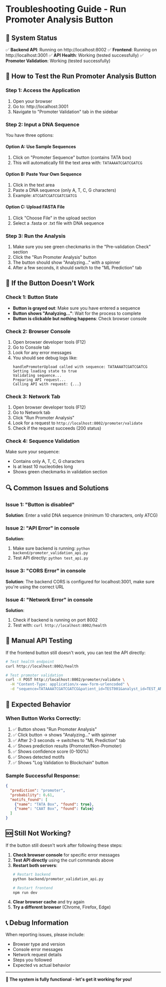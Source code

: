 # Troubleshooting Guide - Run Promoter Analysis Button

## 🚀 System Status

✅ **Backend API**: Running on http://localhost:8002
✅ **Frontend**: Running on http://localhost:3001
✅ **API Health**: Working (tested successfully)
✅ **Promoter Validation**: Working (tested successfully)

## 🔧 How to Test the Run Promoter Analysis Button

### Step 1: Access the Application
1. Open your browser
2. Go to: http://localhost:3001
3. Navigate to "Promoter Validation" tab in the sidebar

### Step 2: Input a DNA Sequence
You have three options:

#### Option A: Use Sample Sequences
1. Click on "Promoter Sequence" button (contains TATA box)
2. This will automatically fill the text area with: `TATAAAATCGATCGATCG`

#### Option B: Paste Your Own Sequence
1. Click in the text area
2. Paste a DNA sequence (only A, T, C, G characters)
3. Example: `ATCGATCGATCGATCGATCG`

#### Option C: Upload FASTA File
1. Click "Choose File" in the upload section
2. Select a .fasta or .txt file with DNA sequence

### Step 3: Run the Analysis
1. Make sure you see green checkmarks in the "Pre-validation Check" section
2. Click the "Run Promoter Analysis" button
3. The button should show "Analyzing..." with a spinner
4. After a few seconds, it should switch to the "ML Prediction" tab

## 🐛 If the Button Doesn't Work

### Check 1: Button State
- **Button is grayed out**: Make sure you have entered a sequence
- **Button shows "Analyzing..."**: Wait for the process to complete
- **Button is clickable but nothing happens**: Check browser console

### Check 2: Browser Console
1. Open browser developer tools (F12)
2. Go to Console tab
3. Look for any error messages
4. You should see debug logs like:
   ```
   handlePromoterUpload called with sequence: TATAAAATCGATCGATCG
   Setting loading state to true
   Validating sequence...
   Preparing API request...
   Calling API with request: {...}
   ```

### Check 3: Network Tab
1. Open browser developer tools (F12)
2. Go to Network tab
3. Click "Run Promoter Analysis"
4. Look for a request to `http://localhost:8002/promoter/validate`
5. Check if the request succeeds (200 status)

### Check 4: Sequence Validation
Make sure your sequence:
- Contains only A, T, C, G characters
- Is at least 10 nucleotides long
- Shows green checkmarks in validation section

## 🔍 Common Issues and Solutions

### Issue 1: "Button is disabled"
**Solution**: Enter a valid DNA sequence (minimum 10 characters, only ATCG)

### Issue 2: "API Error" in console
**Solution**: 
1. Make sure backend is running: `python backend/promoter_validation_api.py`
2. Test API directly: `python test_api.py`

### Issue 3: "CORS Error" in console
**Solution**: The backend CORS is configured for localhost:3001, make sure you're using the correct URL

### Issue 4: "Network Error" in console
**Solution**: 
1. Check if backend is running on port 8002
2. Test with: `curl http://localhost:8002/health`

## 🧪 Manual API Testing

If the frontend button still doesn't work, you can test the API directly:

```bash
# Test health endpoint
curl http://localhost:8002/health

# Test promoter validation
curl -X POST http://localhost:8002/promoter/validate \
  -H "Content-Type: application/x-www-form-urlencoded" \
  -d "sequence=TATAAAATCGATCGATCG&patient_id=TEST001&analyst_id=TEST_ANALYST&user_role=Doctor"
```

## 📱 Expected Behavior

### When Button Works Correctly:
1. ✅ Button shows "Run Promoter Analysis"
2. ✅ Click button → shows "Analyzing..." with spinner
3. ✅ After 2-3 seconds → switches to "ML Prediction" tab
4. ✅ Shows prediction results (Promoter/Non-Promoter)
5. ✅ Shows confidence score (0-100%)
6. ✅ Shows detected motifs
7. ✅ Shows "Log Validation to Blockchain" button

### Sample Successful Response:
```json
{
  "prediction": "promoter",
  "probability": 0.61,
  "motifs_found": [
    {"name": "TATA Box", "found": true},
    {"name": "CAAT Box", "found": false}
  ]
}
```

## 🆘 Still Not Working?

If the button still doesn't work after following these steps:

1. **Check browser console** for specific error messages
2. **Test API directly** using the curl commands above
3. **Restart both servers**:
   ```bash
   # Restart backend
   python backend/promoter_validation_api.py
   
   # Restart frontend
   npm run dev
   ```
4. **Clear browser cache** and try again
5. **Try a different browser** (Chrome, Firefox, Edge)

## 📞 Debug Information

When reporting issues, please include:
- Browser type and version
- Console error messages
- Network request details
- Steps you followed
- Expected vs actual behavior

---

**🎯 The system is fully functional - let's get it working for you!**




